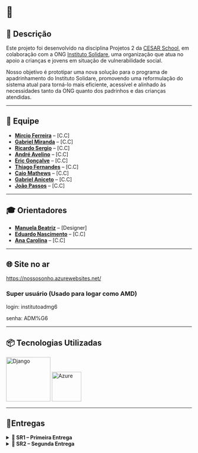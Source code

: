 # 🌟 

## 📝 Descrição

Este projeto foi desenvolvido na disciplina Projetos 2 da [CESAR School](https://www.cesar.school/), em colaboração com a ONG [Instituto Solidare](https://institutosolidare.org.br/), uma organização que atua no apoio a crianças e jovens em situação de vulnerabilidade social.

Nosso objetivo é prototipar uma nova solução para o programa de apadrinhamento do Instituto Solidare, promovendo uma reformulação do sistema atual para torná-lo mais eficiente, acessível e alinhado às necessidades tanto da ONG quanto dos padrinhos e das crianças atendidas.

---

## 👥 Equipe

- [**Mircio Ferreira**](https://github.com/Mircio-Ferreira) – [C.C]
- [**Gabriel Miranda**](https://github.com/GMiranda21ML) – [C.C]
- [**Ricardo Sergio**](https://github.com/whosricardo) – [C.C]
- [**André Avelino**](https://github.com/avelinoandre) – [C.C]
- [**Eric Gonçalve**](https://github.com/eric-albuquer) – [C.C]
- [**Thiago Fernandes**]() – [C.C]
- [**Caio Mathews**]() – [C.C]
- [**Gabriel Aniceto**]() – [C.C]
- [**João Passos**]() – [C.C]


---

## 🎓 Orientadores

- [**Manuela Beatriz**](https://www.linkedin.com/in/manucorreia/) – [Designer]
- [**Eduardo Nascimento**]() – [C.C]
- [**Ana Carolina**](https://www.linkedin.com/in/carolmello--/) – [C.C]

---
## 🌐 Site no ar
https://nossosonho.azurewebsites.net/

### Super usuário (Usado para logar como AMD)

login: institutoadmg6


senha: ADM%G6

---

## 📦 Tecnologias Utilizadas

<img src="https://static.djangoproject.com/img/logos/django-logo-negative.svg" alt="Django" width="120"/>
<img src="https://upload.wikimedia.org/wikipedia/commons/f/fa/Microsoft_Azure.svg" alt="Azure" width="80"/>

---

## 📨Entregas

<details>
<summary><strong>📁 SR1 – Primeira Entrega</strong></summary>

# 📁 SR1 – Primeira Entrega

## 📜**Histórias de Usuário**

### **História 1 - Cadastro de Padrinho**
Como um usuário interessado em participar do sistema de apadrinhamento, quero me cadastrar, para poder acessar a plataforma e iniciar minha jornada como padrinho.

#### **Cenário 1: Falha no Cadastro devido ao Erro no Preenchimento de Campos**
- **Dado** que o usuário está fazendo o cadastramento e deixou um ou mais campos obrigatórios em branco,
- **Quando** o usuário seleciona em "confirmar cadastro",
- **Então** o sistema alerta que não pode seguir para a próxima etapa, pois o cadastro precisa estar totalmente preenchido.

#### **Cenário 2: Sucesso na Visualização**
- **Dado** que o usuário preencheu todos os campos obrigatórios corretamente,
- **Quando** o usuário seleciona em "prosseguir",
- **Então** o sistema deve registrar os dados do usuário,
- **E** exibir uma mensagem de sucesso,
- **E** redirecionar o usuário para a próxima etapa da plataforma.

---

### **História 2 - Cadastro e Gerenciamento de Apadrinhados**
Como administrador, quero poder cadastrar e gerenciar apadrinhados para garantir que os dados dos apadrinhados sejam registrados e mantidos atualizados.

#### **Cenário 1: Falha no Cadastramento devido a Campos Não Preenchidos Corretamente**
- **Dado** que o usuário preencheu os dados de cadastramento, mas não preencheu todos de forma correta,
- **Quando** o usuário seleciona a opção "efetuar cadastramento",
- **Então** o sistema alerta quais campos não foram cadastrados de forma correta e pede para que eles sejam preenchidos.

#### **Cenário 2: Sucesso no Cadastramento de um Apadrinhado**
- **Dado** que o usuário preencheu os dados de cadastramento corretamente,
- **Quando** o usuário seleciona a opção "efetuar cadastramento",
- **Então** o sistema alerta que o cadastramento foi efetuado com sucesso, demonstrando os dados cadastrados e exibindo se ele deseja cadastrar outro apadrinhado.

#### **Cenário 3: Excluir Apadrinhado do Sistema**
- **Dado** que o usuário está na página de gerenciar apadrinhados,
- **Quando** o administrador seleciona o apadrinhado e clica em "apagar do sistema",
- **Então** o sistema alerta se deseja prosseguir e, caso confirmado, o sistema deleta todos os dados do banco de dados.

## 🔄**Diagrama de atividade**

![Storyboard da Historia 1](InstitutoSolidare/img_readme/diagrama_atividade_1.png)

![Storyboard da Historia 2](InstitutoSolidare/img_readme/diagrama_atividade_2.png)


## 🖼️**Storyboards**


## 📝**Relatório de Programação**

## 🚨**issue/bug tracker**

</details>

<details>
<summary><strong>📁 SR2 – Segunda Entrega</strong></summary>



</details>
